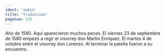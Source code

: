 ```yaml
---
ident: 'aubin'
title: 'Traducción'
pagenum: 125
---
```

Año de 1580.
Aquí aparecieron muchos peces.
El viernes 23 de septiembre de 1580 empezó a regir el visorrey don Martín Enríquez.
El martes 4 de octubre entró el visorrey don Lorenzo. Al terminar la patella fueron a su encuentro.
